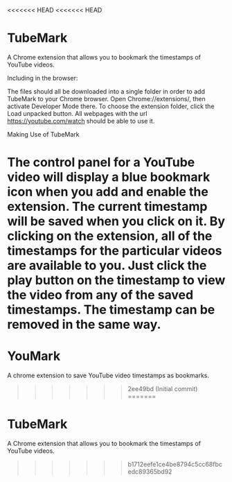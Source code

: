 <<<<<<< HEAD
<<<<<<< HEAD
# TubeMark
A Chrome extension that allows you to bookmark the timestamps of YouTube videos.


Including in the browser:

The files should all be downloaded into a single folder in order to add TubeMark to your Chrome browser.
Open Chrome://extensions/, then activate Developer Mode there.
To choose the extension folder, click the Load unpacked button.
All webpages with the url https://youtube.com/watch should be able to use it.

Making Use of TubeMark


The control panel for a YouTube video will display a blue bookmark icon when you add and enable the extension.
The current timestamp will be saved when you click on it.
By clicking on the extension, all of the timestamps for the particular videos are available to you.
Just click the play button on the timestamp to view the video from any of the saved timestamps. The timestamp can be removed in the same way.
=======
# YouMark
A chrome extension to save YouTube video timestamps as bookmarks.
>>>>>>> 2ee49bd (Initial commit)
=======
# TubeMark
A Chrome extension that allows you to bookmark the timestamps of YouTube videos.
>>>>>>> b1712eefe1ce4be8794c5cc68fbcedc89365bd92
